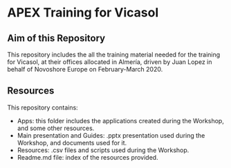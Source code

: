 # APEX Training for Vicasol

## Aim of this Repository
This repository includes the all the training material needed for the training for Vicasol, at their offices allocated in Almería, driven by Juan Lopez in behalf of Novoshore Europe on February-March 2020.

## Resources
This repository contains:
* Apps: this folder includes the applications created during the Workshop, and some other resources.
* Main presentation and Guides: .pptx presentation used during the Workshop, and documents used for it.
* Resources: .csv files and scripts used during the Workshop.
* Readme.md file: index of the resources provided.
